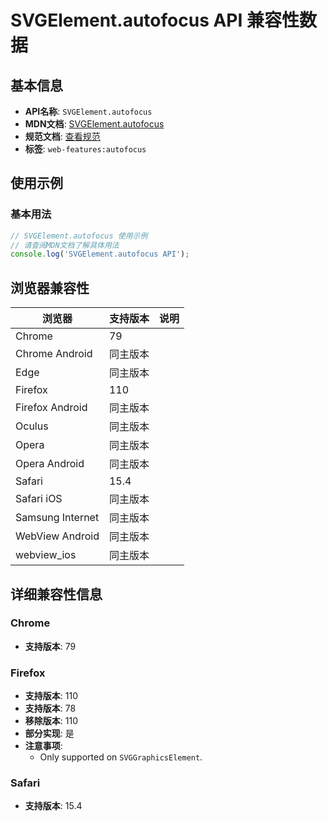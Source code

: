 # SVGElement.autofocus API 兼容性数据

## 基本信息

- **API名称**: `SVGElement.autofocus`
- **MDN文档**: [SVGElement.autofocus](https://developer.mozilla.org/docs/Web/API/SVGElement/autofocus)
- **规范文档**: [查看规范](https://html.spec.whatwg.org/multipage/interaction.html#dom-fe-autofocus)
- **标签**: `web-features:autofocus`

## 使用示例

### 基本用法

```javascript
// SVGElement.autofocus 使用示例
// 请查阅MDN文档了解具体用法
console.log('SVGElement.autofocus API');
```

## 浏览器兼容性

| 浏览器 | 支持版本 | 说明 |
|--------|----------|------|
| Chrome | 79 |  |
| Chrome Android | 同主版本 |  |
| Edge | 同主版本 |  |
| Firefox | 110 |  |
| Firefox Android | 同主版本 |  |
| Oculus | 同主版本 |  |
| Opera | 同主版本 |  |
| Opera Android | 同主版本 |  |
| Safari | 15.4 |  |
| Safari iOS | 同主版本 |  |
| Samsung Internet | 同主版本 |  |
| WebView Android | 同主版本 |  |
| webview_ios | 同主版本 |  |

## 详细兼容性信息

### Chrome

- **支持版本**: 79

### Firefox

- **支持版本**: 110
- **支持版本**: 78
- **移除版本**: 110
- **部分实现**: 是
- **注意事项**:
  - Only supported on `SVGGraphicsElement`.

### Safari

- **支持版本**: 15.4


